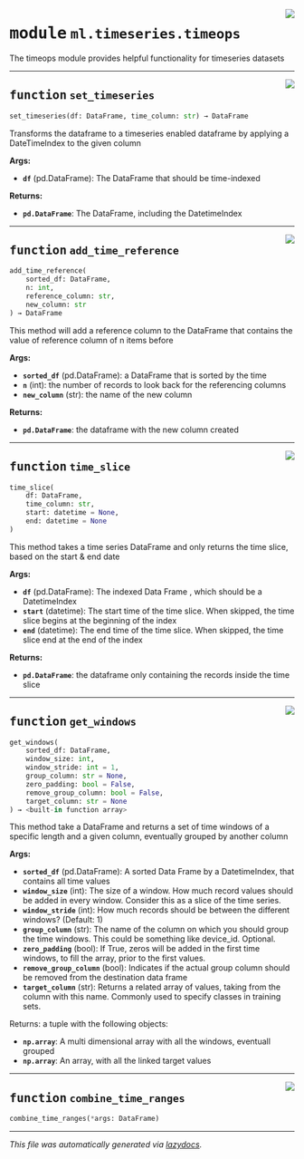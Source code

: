 <!-- markdownlint-disable -->

<a href="../../../arcus/ml/timeseries/timeops.py#L0"><img align="right" style="float:right;" src="https://img.shields.io/badge/-source-cccccc?style=flat-square"></a>

# <kbd>module</kbd> `ml.timeseries.timeops`
The timeops module provides helpful functionality for timeseries datasets 


---

<a href="../../../arcus/ml/timeseries/timeops.py#L10"><img align="right" style="float:right;" src="https://img.shields.io/badge/-source-cccccc?style=flat-square"></a>

## <kbd>function</kbd> `set_timeseries`

```python
set_timeseries(df: DataFrame, time_column: str) → DataFrame
```

Transforms the dataframe to a timeseries enabled dataframe by applying a DateTimeIndex to the given column 



**Args:**
 
 - <b>`df`</b> (pd.DataFrame):  The DataFrame that should be time-indexed 



**Returns:**
 
 - <b>`pd.DataFrame`</b>:  The DataFrame, including the DatetimeIndex 


---

<a href="../../../arcus/ml/timeseries/timeops.py#L25"><img align="right" style="float:right;" src="https://img.shields.io/badge/-source-cccccc?style=flat-square"></a>

## <kbd>function</kbd> `add_time_reference`

```python
add_time_reference(
    sorted_df: DataFrame,
    n: int,
    reference_column: str,
    new_column: str
) → DataFrame
```

This method will add a reference column to the DataFrame that contains the value of reference column of n items before 



**Args:**
 
 - <b>`sorted_df`</b> (pd.DataFrame):  a DataFrame that is sorted by the time 
 - <b>`n`</b> (int):  the number of records to look back for the referencing columns 
 - <b>`new_column`</b> (str):  the name of the new column 



**Returns:**
 
 - <b>`pd.DataFrame`</b>:  the dataframe with the new column created 


---

<a href="../../../arcus/ml/timeseries/timeops.py#L39"><img align="right" style="float:right;" src="https://img.shields.io/badge/-source-cccccc?style=flat-square"></a>

## <kbd>function</kbd> `time_slice`

```python
time_slice(
    df: DataFrame,
    time_column: str,
    start: datetime = None,
    end: datetime = None
)
```

This method takes a time series DataFrame and only returns the time slice, based on the start & end date 



**Args:**
 
 - <b>`df`</b> (pd.DataFrame):  The indexed Data Frame , which should be a DatetimeIndex 
 - <b>`start`</b> (datetime):  The start time of the time slice.  When skipped, the time slice begins at the beginning of the index 
 - <b>`end`</b> (datetime):  The end time of the time slice.  When skipped, the time slice end at the end of the index 



**Returns:**
 
 - <b>`pd.DataFrame`</b>:  the dataframe only containing the records inside the time slice 


---

<a href="../../../arcus/ml/timeseries/timeops.py#L56"><img align="right" style="float:right;" src="https://img.shields.io/badge/-source-cccccc?style=flat-square"></a>

## <kbd>function</kbd> `get_windows`

```python
get_windows(
    sorted_df: DataFrame,
    window_size: int,
    window_stride: int = 1,
    group_column: str = None,
    zero_padding: bool = False,
    remove_group_column: bool = False,
    target_column: str = None
) → <built-in function array>
```

This method take a DataFrame and returns a set of time windows of a specific length and a given column, eventually grouped by another column 



**Args:**
 
 - <b>`sorted_df`</b> (pd.DataFrame):  A sorted Data Frame by a DatetimeIndex, that contains all time values 
 - <b>`window_size`</b> (int):  The size of a window.  How much record values should be added in every window.  Consider this as a slice of the time series. 
 - <b>`window_stride`</b> (int):  How much records should be between the different windows?  (Default: 1) 
 - <b>`group_column`</b> (str):  The name of the column on which you should group the time windows.  This could be something like device_id.  Optional. 
 - <b>`zero_padding`</b> (bool):  If True, zeros will be added in the first time windows, to fill the array, prior to the first values. 
 - <b>`remove_group_column`</b> (bool):  Indicates if the actual group column should be removed from the destination data frame 
 - <b>`target_column`</b> (str):  Returns a related array of values, taking from the column with this name.  Commonly used to specify classes in training sets. 

Returns: a tuple with the following objects: 
 - <b>`np.array`</b>:  A multi dimensional array with all the windows, eventuall grouped 
 - <b>`np.array`</b>:  An array, with all the linked target values 


---

<a href="../../../arcus/ml/timeseries/timeops.py#L140"><img align="right" style="float:right;" src="https://img.shields.io/badge/-source-cccccc?style=flat-square"></a>

## <kbd>function</kbd> `combine_time_ranges`

```python
combine_time_ranges(*args: DataFrame)
```








---

_This file was automatically generated via [lazydocs](https://github.com/ml-tooling/lazydocs)._
